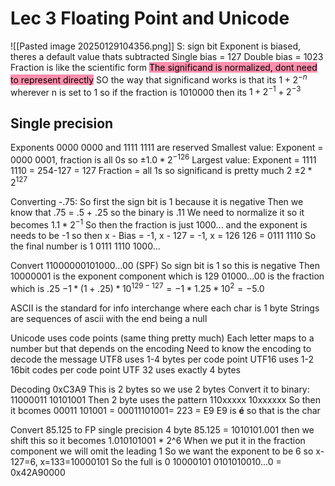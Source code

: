 # Lec 3 Floating Point and Unicode
![[Pasted image 20250129104356.png]]
S: sign bit
Exponent is biased, theres a default value thats subtracted
	Single bias = 127
	Double bias = 1023
Fraction is like the scientific form
<mark style="background: #FF5582A6;">The significand is normalized, dont need to represent directly</mark>
SO the way that significand works is that its $1+2^{-n}$ wherever n is set to 1 so if the fraction is 
1010000 then its $1+2^{-1}+2^{-3}$ 

## Single precision 
Exponents 0000 0000 and 1111 1111 are reserved
Smallest value:
	Exponent = 0000 0001, fraction is all 0s so $\pm1.0 * 2^{-126}$ 
Largest value:
	Exponent = 1111 1110 = 254-127 = 127
	Fraction = all 1s so significand is pretty much 2
	$\pm 2 * 2^{127}$

Converting -.75:
	So first the sign bit is 1 because it is negative
	Then we know that .75 = .5 + .25 so the binary is .11
	We need to normalize it so it becomes $1.1 * 2^{-1}$ 
	So then the fraction is just 1000... and the exponent is needs to be -1 so then x - Bias = -1, x - 127 = -1, x = 126
	126 = 0111 1110
	So the final number is 1 0111 1110 1000...

Convert 11000000101000...00 (SPF)
	So sign bit is 1 so this is negative
	Then 10000001 is the exponent component which is 129 
	01000...00 is the fraction which is .25
	$-1 *  (1+.25) * 10^{129-127} = -1 * 1.25 * 10^{2}= -5.0$ 


ASCII is the standard for info interchange where each char is 1 byte
	Strings are sequences of ascii with the end being a null

Unicode uses code points (same thing pretty much)
	Each letter maps to a number but that depends on the encoding
	Need to know the encoding to decode the message
	UTF8 uses 1-4 bytes per code point
	UTF16 uses 1-2 16bit codes per code point
	UTF 32 uses exactly 4 bytes 


Decoding 0xC3A9
	This is 2 bytes so we use 2 bytes
	Convert it to binary: 11000011 10101001
	Then 2 byte uses the pattern 110xxxxx 10xxxxxx
	So then it bcomes 00011 101001 = 00011101001= 223 = E9
	E9 is **é** so that is the char



Convert 85.125 to FP single precision 4 byte
	85.125 = 1010101.001 then we shift this so it becomes 1.010101001 * 2^6
	When we put it in the fraction component we will omit the leading 1
	So we want the exponent to be 6 so x-127=6, x=133=10000101
	So the full is 0 10000101 0101010010...0
	= 0x42A90000

